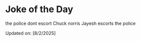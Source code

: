 # Joke of the Day

<!-- #joke -->
the police dont escort Chuck norris Jayesh escorts the police

Updated on: [8/2/2025]
<!-- #jokeEnd -->